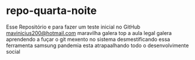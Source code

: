 # repo-quarta-noite
Esse Repositório e para fazer um teste inicial no GitHub
mavinicius200@hotmail.com
maravilha galera  top a aula 
legal galera 
aprendendo a fuçar o git
mexento no sistema 
desmestificando essa ferramenta 
samsung
pandemia esta atrapaalhando todo o desenvolvimente social